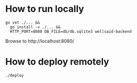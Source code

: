 # How to run locally

```
go vet ./... && 
  go install -v ./... && 
  HTTP_PORT=8080 DB_FILE=db/db.sqlite3 wellsaid-backend
```

Browse to http://localhost:8080/

# How to deploy remotely

`./deploy`

